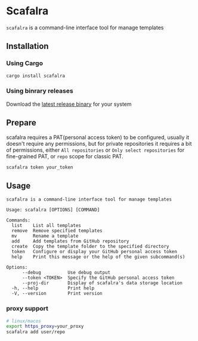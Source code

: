 # Scafalra

`scafalra` is a command-line interface tool for manage templates

## Installation

### Using Cargo

```bash
cargo install scafalra
```

### Using binrary releases

Download the [latest release binary](https://github.com/shixinhuang99/scafalra/releases) for your system

## Prepare

scafalra requires a PAT(personal access token) to be configured, usually it doesn't require any permissions, but for private repositories it requires a bit of permissions, either `All repositories` or `Only select repositories` for fine-grained PAT, or `repo` scope for classic PAT.

```bash
scafalra token your_token
```

## Usage

```
scafalra is a command-line interface tool for manage templates

Usage: scafalra [OPTIONS] [COMMAND]

Commands:
  list    List all templates
  remove  Remove specified templates
  mv      Rename a template
  add     Add templates from GitHub repository
  create  Copy the template folder to the specified directory
  token   Configure or display your GitHub personal access token
  help    Print this message or the help of the given subcommand(s)

Options:
      --debug          Use debug output
      --token <TOKEN>  Specify the GitHub personal access token
      --proj-dir       Display of scafalra's data storage location
  -h, --help           Print help
  -V, --version        Print version
```

### proxy support

```bash
# linux/macos
export https_proxy=your_proxy
scafalra add user/repo
```
